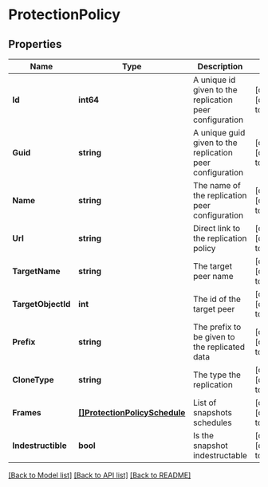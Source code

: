 # ProtectionPolicy

## Properties
Name | Type | Description | Notes
------------ | ------------- | ------------- | -------------
**Id** | **int64** | A unique id given to the replication peer configuration | [optional] [default to null]
**Guid** | **string** | A unique guid given to the  replication peer configuration | [optional] [default to null]
**Name** | **string** | The name of the replication peer configuration | [optional] [default to null]
**Url** | **string** | Direct link to the replication policy | [optional] [default to null]
**TargetName** | **string** | The target peer name | [optional] [default to null]
**TargetObjectId** | **int** | The id of the target peer | [optional] [default to null]
**Prefix** | **string** | The prefix to be given to the replicated data | [optional] [default to null]
**CloneType** | **string** | The type the replication | [optional] [default to null]
**Frames** | [**[]ProtectionPolicySchedule**](ProtectionPolicySchedule.md) | List of snapshots schedules | [optional] [default to null]
**Indestructible** | **bool** | Is the snapshot indestructable | [optional] [default to null]

[[Back to Model list]](../README.md#documentation-for-models) [[Back to API list]](../README.md#documentation-for-api-endpoints) [[Back to README]](../README.md)

